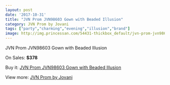 ```yaml
---
layout: post
date: '2017-10-31'
title: "JVN Prom JVN98603 Gown with Beaded Illusion"
category: JVN Prom by Jovani
tags: ["party","charming","evening","illusion","brand"]
image: http://img.princessan.com/54431-thickbox_default/jvn-prom-jvn98603-gown-with-beaded-illusion.jpg
---
```

JVN Prom JVN98603 Gown with Beaded Illusion

On Sales: **$378**
<a href="https://www.princessan.com/en/jvn-prom-by-jovani/24498-jvn-prom-jvn98603-gown-with-beaded-illusion.html"><amp-img layout="responsive" width="600" height="600" src="//img.princessan.com/54431-thickbox_default/jvn-prom-jvn98603-gown-with-beaded-illusion.jpg" alt="JVN Prom JVN98603 Gown with Beaded Illusion 0" /></a>
<a href="https://www.princessan.com/en/jvn-prom-by-jovani/24498-jvn-prom-jvn98603-gown-with-beaded-illusion.html"><amp-img layout="responsive" width="600" height="600" src="//img.princessan.com/54433-thickbox_default/jvn-prom-jvn98603-gown-with-beaded-illusion.jpg" alt="JVN Prom JVN98603 Gown with Beaded Illusion 1" /></a>
<a href="https://www.princessan.com/en/jvn-prom-by-jovani/24498-jvn-prom-jvn98603-gown-with-beaded-illusion.html"><amp-img layout="responsive" width="600" height="600" src="//img.princessan.com/54432-thickbox_default/jvn-prom-jvn98603-gown-with-beaded-illusion.jpg" alt="JVN Prom JVN98603 Gown with Beaded Illusion 2" /></a>

Buy it: [JVN Prom JVN98603 Gown with Beaded Illusion](https://www.princessan.com/en/jvn-prom-by-jovani/24498-jvn-prom-jvn98603-gown-with-beaded-illusion.html "JVN Prom JVN98603 Gown with Beaded Illusion")

View more: [JVN Prom by Jovani](https://www.princessan.com/en/208-jvn-prom-by-jovani "JVN Prom by Jovani")